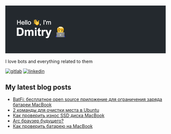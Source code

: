 ![Screenshot](header.png)

<p align='left'>I love bots and everything related to them</p>

[<img src='https://cdn.jsdelivr.net/npm/simple-icons@9.5.0/icons/gitlab.svg' alt='gitlab' height='40'>](https://gitlab.com/DiSonDS)
[<img src='https://cdn.jsdelivr.net/npm/simple-icons@9.5.0/icons/linkedin.svg' alt='linkedin' height='40'>](https://www.linkedin.com/in/disonds/)

## My latest blog posts
<!-- BLOGPOSTS:START -->
- [BatFi: бесплатное open source приложение для ограничения заряда батареи MacBook](https://blog.disonds.com/2024/01/11/batfi-biesplatnoie-open-source-prilozhieniie-dlia-oghranichieniia-zariada-batariei-macbook/)
- [2 команды для очистки места в Ubuntu](https://blog.disonds.com/2023/12/17/2-komandy-dlia-ochistki-miesta-v-ubuntu/)
- [Как проверить износ SSD диска MacBook](https://blog.disonds.com/2023/12/04/kak-provierit-iznos-ssd-macbook/)
- [Arc браузер будущего?](https://blog.disonds.com/2023/11/04/arc-brauzier-budushchiegho/)
- [Как проверить батарею на MacBook](https://blog.disonds.com/2023/10/22/kak-provierit-batarieiu-na-macbook/)
<!-- BLOGPOSTS:END -->

